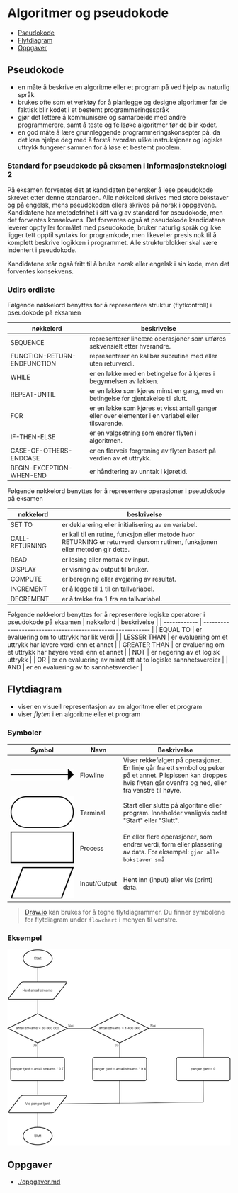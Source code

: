 # Algoritmer og pseudokode

- [Pseudokode](#pseudokode)
- [Flytdiagram](#flytdiagram)
- [Oppgaver](#oppgaver)

## Pseudokode

- en måte å beskrive en algoritme eller et program på ved hjelp av naturlig språk
- brukes ofte som et verktøy for å planlegge og designe algoritmer før de faktisk blir kodet i et bestemt programmeringsspråk
- gjør det lettere å kommunisere og samarbeide med andre programmerere, samt å teste og feilsøke algoritmer før de blir kodet.
- en god måte å lære grunnleggende programmeringskonsepter på, da det kan hjelpe deg med å forstå hvordan ulike instruksjoner og logiske uttrykk fungerer sammen for å løse et bestemt problem.

### Standard for pseudokode på eksamen i Informasjonsteknologi 2

På eksamen forventes det at kandidaten behersker å lese pseudokode skrevet etter denne standarden. Alle nøkkelord skrives med store bokstaver og på engelsk, mens pseudokoden ellers skrives på norsk i oppgavene. Kandidatene har metodefrihet i sitt valg av standard for pseudokode, men det forventes konsekvens. Det forventes også at pseudokode kandidatene leverer oppfyller formålet med pseudokode, bruker naturlig språk og ikke ligger tett opptil syntaks for programkode, men likevel er presis nok til å komplett beskrive logikken i programmet. Alle strukturblokker skal være indentert i pseudokode.

Kandidatene står også fritt til å bruke norsk eller engelsk i sin kode, men det forventes konsekvens.

### Udirs ordliste

Følgende nøkkelord benyttes for å representere struktur (flytkontroll) i pseudokode på eksamen

| nøkkelord                   | beskrivelse                                                                                         |
| --------------------------- | --------------------------------------------------------------------------------------------------- |
| SEQUENCE                    | representerer lineære operasjoner som utføres sekvensielt etter hverandre.                          |
| FUNCTION-RETURN-ENDFUNCTION | representerer en kallbar subrutine med eller uten returverdi.                                       |
| WHILE                       | er en løkke med en betingelse for å kjøres i begynnelsen av løkken.                                 |
| REPEAT-UNTIL                | er en løkke som kjøres minst en gang, med en betingelse for gjentakelse til slutt.                  |
| FOR                         | er en løkke som kjøres et visst antall ganger eller over elementer i en variabel eller tilsvarende. |
| IF-THEN-ELSE                | er en valgsetning som endrer flyten i algoritmen.                                                   |
| CASE-OF-OTHERS-ENDCASE      | er en flerveis forgrening av flyten basert på verdien av et uttrykk.                                |
| BEGIN-EXCEPTION-WHEN-END    | er håndtering av unntak i kjøretid.                                                                 |

Følgende nøkkelord benyttes for å representere operasjoner i pseudokode på eksamen

| nøkkelord      | beskrivelse                                                                                                                   |
| -------------- | ----------------------------------------------------------------------------------------------------------------------------- |
| SET TO         | er deklarering eller initialisering av en variabel.                                                                           |
| CALL-RETURNING | er kall til en rutine, funksjon eller metode hvor RETURNING er returverdi dersom rutinen, funksjonen eller metoden gir dette. |
| READ           | er lesing eller mottak av input.                                                                                              |
| DISPLAY        | er visning av output til bruker.                                                                                              |
| COMPUTE        | er beregning eller avgjøring av resultat.                                                                                     |
| INCREMENT      | er å legge til 1 til en tallvariabel.                                                                                         |
| DECREMENT      | er å trekke fra 1 fra en tallvariabel.                                                                                        |

Følgende nøkkelord benyttes for å representere logiske operatorer i pseudokode på eksamen
| nøkkelord    | beskrivelse                                                 |
| ------------ | ----------------------------------------------------------- |
| EQUAL TO     | er evaluering om to uttrykk har lik verdi                   |
| LESSER THAN  | er evaluering om et uttrykk har lavere verdi enn et annet   |
| GREATER THAN | er evaluering om et uttrykk har høyere verdi enn et annet   |
| NOT          | er negering av et logisk uttrykk                            |
| OR           | er en evaluering av minst ett at to logiske sannhetsverdier |
| AND          | er en evaluering av to sannhetsverdier                      |

## Flytdiagram

- viser en visuell representasjon av en algoritme eller et program
- viser *flyten* i en algoritme eller et program

### Symboler

| Symbol                                 | Navn                 | Beskrivelse                                                                                                                                                             |
| -------------------------------------- | -------------------- | ----------------------------------------------------------------------------------------------------------------------------------------------------------------------- |
| ![Linje](./bilder/Flowchart_Line.svg)       | Flowline             | Viser rekkefølgen på operasjoner. En linje går fra ett symbol og peker på et annet. Pilspissen kan droppes hvis flyten går ovenfra og ned, eller fra venstre til høyre. |
| ![Terminal](./bilder/Flowchart_Terminal.svg)   | Terminal             | Start eller slutte på algoritme eller program. Inneholder vanligvis ordet "Start" eller "Slutt".                                                                        |
| ![Prosess](./bilder/Flowchart_Process.svg)    | Process              | En eller flere operasjoner, som endrer verdi, form eller plassering av data. For eksempel: `gjør alle bokstaver små`                                                    |
| ![IO](./bilder/Flowchart_IO.svg)         | Input/Output         | Hent inn (input) eller vis (print) data.                                                                                                                                |

> [Draw.io](https://www.drawio.com/) kan brukes for å tegne flytdiagrammer.
> Du finner symbolene for flytdiagram under `flowchart` i menyen til venstre.

### Eksempel

![Flytdiagram](./bilder/flytdiagram.png)

## Oppgaver

- [./oppgaver.md](./oppgaver.md)
